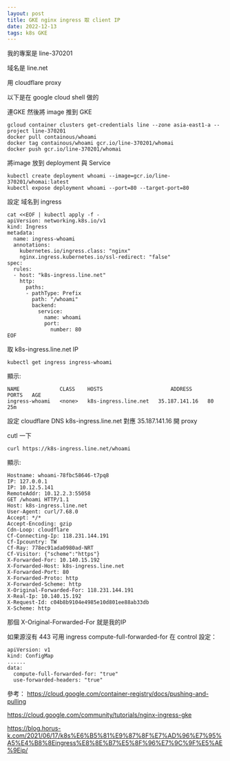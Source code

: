```yaml
---
layout: post
title: GKE nginx ingress 取 client IP
date: 2022-12-13
tags: k8s GKE
---
```


我的專案是 line-370201

域名是 line.net

用 cloudflare proxy

以下是在 google cloud shell 做的

連GKE 然後將 image 推到 GKE
```
gcloud container clusters get-credentials line --zone asia-east1-a --project line-370201
docker pull containous/whoami
docker tag containous/whoami gcr.io/line-370201/whomai
docker push gcr.io/line-370201/whomai
```

將image 放到 deployment 與 Service
```
kubectl create deployment whoami --image=gcr.io/line-370201/whomai:latest
kubectl expose deployment whoami --port=80 --target-port=80
```

設定 域名到 ingress 
```
cat <<EOF | kubectl apply -f -
apiVersion: networking.k8s.io/v1
kind: Ingress
metadata:
  name: ingress-whoami
  annotations:
    kubernetes.io/ingress.class: "nginx"
    nginx.ingress.kubernetes.io/ssl-redirect: "false"
spec:
  rules:
  - host: "k8s-ingress.line.net"
    http:
      paths:
      - pathType: Prefix
        path: "/whoami"
        backend:
          service:
            name: whoami
            port:
              number: 80
EOF
```

取 k8s-ingress.line.net IP
```
kubectl get ingress ingress-whoami
```

顯示:
```
NAME             CLASS    HOSTS                      ADDRESS          PORTS   AGE
ingress-whoami   <none>   k8s-ingress.line.net   35.187.141.16   80      25m
```

設定 cloudflare DNS k8s-ingress.line.net 對應 35.187.141.16 開 proxy

cutl 一下
```
curl https://k8s-ingress.line.net/whoami
```
顯示:
```
Hostname: whoami-78fbc58646-t7pq8
IP: 127.0.0.1
IP: 10.12.5.141
RemoteAddr: 10.12.2.3:55058
GET /whoami HTTP/1.1
Host: k8s-ingress.line.net
User-Agent: curl/7.68.0
Accept: */*
Accept-Encoding: gzip
Cdn-Loop: cloudflare
Cf-Connecting-Ip: 118.231.144.191
Cf-Ipcountry: TW
Cf-Ray: 778ec91ada0980ad-NRT
Cf-Visitor: {"scheme":"https"}
X-Forwarded-For: 10.140.15.192
X-Forwarded-Host: k8s-ingress.line.net
X-Forwarded-Port: 80
X-Forwarded-Proto: http
X-Forwarded-Scheme: http
X-Original-Forwarded-For: 118.231.144.191
X-Real-Ip: 10.140.15.192
X-Request-Id: c04b8b9104e4985e10d801ee88ab33db
X-Scheme: http
```
那個 X-Original-Forwarded-For 就是我的IP

如果源沒有 443 可用 ingress compute-full-forwarded-for 在 control 設定：
```
apiVersion: v1
kind: ConfigMap
......
data:
  compute-full-forwarded-for: "true"
  use-forwarded-headers: "true"
```

參考：
https://cloud.google.com/container-registry/docs/pushing-and-pulling

https://cloud.google.com/community/tutorials/nginx-ingress-gke

https://blog.horus-k.com/2021/06/17/k8s%E6%B5%81%E9%87%8F%E7%AD%96%E7%95%A5%E4%B8%8Eingress%E8%8E%B7%E5%8F%96%E7%9C%9F%E5%AE%9Eip/

